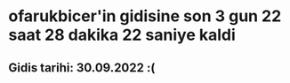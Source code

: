 # ofarukbicer'in gidisine son 3 gun 22 saat 28 dakika 22 saniye kaldi

## Gidis tarihi: 30.09.2022 :(
